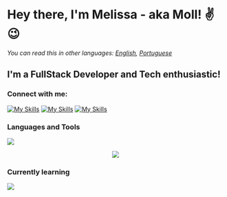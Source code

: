 # Hey there, I'm Melissa - aka Moll! ✌😉

*You can read this in other languages: [English](README.md), [Portuguese](README_PT.md)*

## I'm a FullStack Developer and Tech enthusiastic!


### Connect with me:
[![My Skills](https://skillicons.dev/icons?i=linkedin)](https://br.linkedin.com/in/melissa-moll-62318b18b)
[![My Skills](https://skillicons.dev/icons?i=discord)](https://br.linkedin.com/in/melissa-moll-62318b18b)
[![My Skills](https://skillicons.dev/icons?i=instagram)](https://br.linkedin.com/in/melissa-moll-62318b18b)

### Languages and Tools
<p align="cemter">
  <img src="https://skillicons.dev/icons?i=angular,css,html,js,nodejs,arduino,c,cs,cpp,dotnet,py,mysql"/>
  
</p>
<p align="center">
  <img src="https://skillicons.dev/icons?i=figma,git,visualstudio,vscode"/>
</p>
  
  
### Currently learning
<p>
  <img src="https://skillicons.dev/icons?i=docker,flutter,linux,mongodb,react,tensorflow" />
</p>
